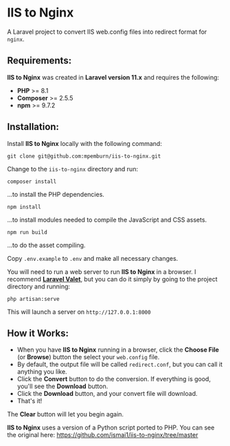 # IIS to Nginx

A Laravel project to convert IIS web.config files into redirect format for `nginx`.

## Requirements:
**IIS to Nginx** was created in **Laravel version 11.x** and requires the following:

* **PHP** >= 8.1
* **Composer** >= 2.5.5
* **npm** >= 9.7.2

## Installation:
Install **IIS to Nginx** locally with the following command:

`git clone git@github.com:mpemburn/iis-to-nginx.git`

Change to the `iis-to-nginx` directory and run:

`composer install`

...to install the PHP dependencies.

`npm install`

...to install modules needed to compile the JavaScript and CSS assets.

`npm run build`

...to do the asset compiling.

Copy `.env.example` to `.env` and make all necessary changes.

You will need to run a web server to run **IIS to Nginx** in a browser.
I recommend [**Laravel Valet**](https://laravel.com/docs/10.x/valet), but you can do it simply by going to the project
directory and running:

`php artisan:serve`

This will launch a server on `http://127.0.0.1:8000`

## How it Works:

- When you have **IIS to Nginx** running in a browser, click the **Choose File** (or **Browse**) button the select your `web.config` file.
- By default, the output file will be called `redirect.conf`, but you can call it anything you like.
- Click the **Convert** button to do the conversion.  If everything is good, you'll see the **Download** button.
- Click the **Download** button, and your convert file will download.
- That's it!

The **Clear** button will let you begin again.

**IIS to Nginx** uses a version of a Python script ported to PHP.  You can see the original here:
https://github.com/ismai1/iis-to-nginx/tree/master
